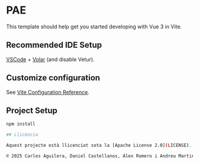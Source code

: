 # PAE

This template should help get you started developing with Vue 3 in Vite.

## Recommended IDE Setup

[VSCode](https://code.visualstudio.com/) + [Volar](https://marketplace.visualstudio.com/items?itemName=Vue.volar) (and disable Vetur).

## Customize configuration

See [Vite Configuration Reference](https://vite.dev/config/).

## Project Setup

```sh
npm install

## Llicència

Aquest projecte està llicenciat sota la [Apache License 2.0](LICENSE).

© 2025 Carles Aguilera, Daniel Castellanos, Álex Romero i Andreu Martin, Aire Lliure.

